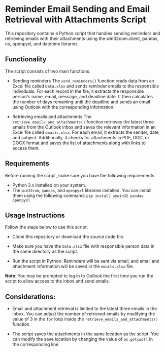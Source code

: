 # Reminder Email Sending and Email Retrieval with Attachments Script

This repository contains a Python script that handles sending reminders and retrieving emails with their attachments using the win32com.client, pandas, os, openpyxl, and datetime libraries.

## Functionality
The script consists of two main functions:

- Sending reminders
The `send_reminders()` function reads data from an Excel file called `Data.xlsx` and sends reminder emails to the responsible individuals. For each record in the file, it extracts the responsible person's name, email, message, and deadline date. It then calculates the number of days remaining until the deadline and sends an email using Outlook with the corresponding information.

- Retrieving emails and attachments
The `retrieve_emails_and_attachments()` function retrieves the latest three emails from the Outlook inbox and saves the relevant information in an Excel file called `emails.xlsx`. For each email, it extracts the sender, date, and subject. Additionally, it checks for attachments in PDF, DOC, or DOCX format and saves the list of attachments along with links to access them.

## Requirements
Before running the script, make sure you have the following requirements:

- Python 3.x installed on your system.
- The `win32com`, `pandas`, and `openpyxl` libraries installed. You can install them using the following command:
   `pip install pywin32 pandas openpyxl`

## Usage Instructions
Follow the steps below to use this script:

- Clone this repository or download the source code file.

- Make sure you have the `Data.xlsx` file with responsible person data in the same directory as the script.

- Run the script in Python. Reminders will be sent via email, and email and attachment information will be saved in the `emails.xlsx` file.

**Note**: You may be prompted to log in to Outlook the first time you run the script to allow access to the inbox and send emails.

## Considerations:
- Email and attachment retrieval is limited to the latest three emails in the inbox. You can adjust the number of retrieved emails by modifying the value of 3 in the `for` loop inside the `retrieve_emails_and_attachments()` function.

- The script saves the attachments in the same location as the script. You can modify the save location by changing the value of `os.getcwd()` in the corresponding line.

